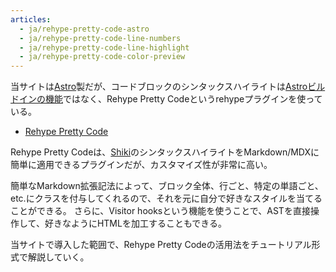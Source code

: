 ```yaml
---
articles:
  - ja/rehype-pretty-code-astro
  - ja/rehype-pretty-code-line-numbers
  - ja/rehype-pretty-code-line-highlight
  - ja/rehype-pretty-code-color-preview
---
```


当サイトは[Astro](https://astro.build/)製だが、コードブロックのシンタックスハイライトは[Astroビルドインの機能](https://docs.astro.build/ja/guides/markdown-content/#%E3%82%B7%E3%83%B3%E3%82%BF%E3%83%83%E3%82%AF%E3%82%B9%E3%83%8F%E3%82%A4%E3%83%A9%E3%82%A4%E3%83%88)ではなく、Rehype Pretty Codeというrehypeプラグインを使っている。

- [Rehype Pretty Code](https://rehype-pretty-code.netlify.app/)

Rehype Pretty Codeは、[Shiki](https://github.com/shikijs/shiki)のシンタックスハイライトをMarkdown/MDXに簡単に適用できるプラグインだが、カスタマイズ性が非常に高い。

簡単なMarkdown拡張記法によって、ブロック全体、行ごと、特定の単語ごと、etc.にクラスを付与してくれるので、それを元に自分で好きなスタイルを当てることができる。
さらに、Visitor hooksという機能を使うことで、ASTを直接操作して、好きなようにHTMLを加工することもできる。

当サイトで導入した範囲で、Rehype Pretty Codeの活用法をチュートリアル形式で解説していく。
